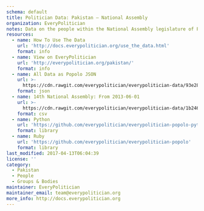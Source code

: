 ```yaml
---
schema: default
title: Politician Data: Pakistan — National Assembly
organization: EveryPolitician
notes: Data on the people within the National Assembly legislature of Pakistan.
resources:
  - name: How To Use The Data
    url: 'http://docs.everypolitician.org/use_the_data.html'
    format: info
  - name: View on EveryPolitician
    url: 'http://everypolitician.org/pakistan/'
    format: info
  - name: All Data as Popolo JSON
    url: >-
      https://cdn.rawgit.com/everypolitician/everypolitician-data/93e280642f999f4b05ab562f0f17dbdefe0d6cce/data/Pakistan/Assembly/ep-popolo-v1.0.json
    format: json
  - name: 14th National Assembly: From 2013-06-01
    url: >-
      https://cdn.rawgit.com/everypolitician/everypolitician-data/1b2461a0600d4f853740e6155a97f7f138803a7a/data/Pakistan/Assembly/term-14.csv
    format: csv
  - name: Python
    url: 'https://github.com/everypolitician/everypolitician-popolo-python'
    format: library
  - name: Ruby
    url: 'https://github.com/everypolitician/everypolitician-popolo'
    format: library
last_modified: 2017-04-13T06:04:39
license: ''
category:
  - Pakistan
  - People
  - Groups & Bodies
maintainer: EveryPolitician
maintainer_email: team@everypolitician.org
more_info: http://docs.everypolitician.org
---
```

